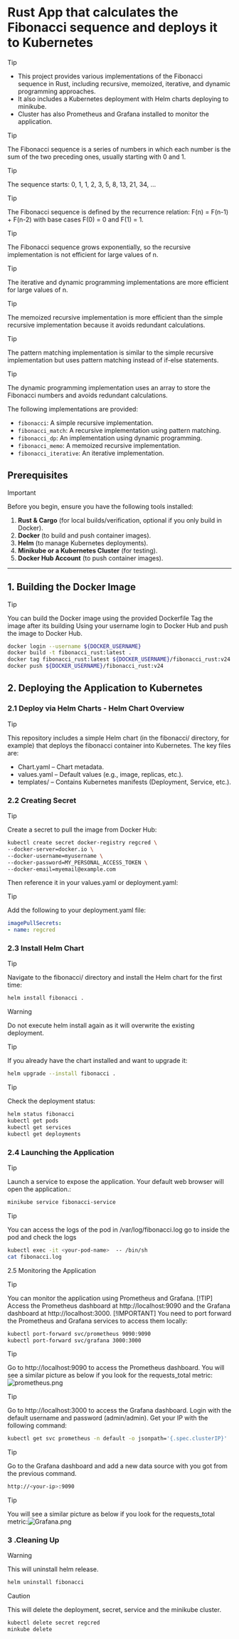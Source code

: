 
# Rust App that calculates the Fibonacci sequence and deploys it to Kubernetes 

> [!TIP]
> * This project provides various implementations of the Fibonacci sequence in Rust, including recursive, memoized, iterative, and dynamic programming approaches. 
> * It also includes a Kubernetes deployment with Helm charts deploying to minikube.
> * Cluster has also Prometheus and Grafana installed to monitor the application.


> [!TIP] 
> The Fibonacci sequence is a series of numbers in which each number is the sum of the two preceding ones, usually starting with 0 and 1.

> [!TIP]
> The sequence starts: 0, 1, 1, 2, 3, 5, 8, 13, 21, 34, ...

> [!TIP]
> The Fibonacci sequence is defined by the recurrence relation: F(n) = F(n-1) + F(n-2) with base cases F(0) = 0 and F(1) = 1.

> [!TIP]
> The Fibonacci sequence grows exponentially, so the recursive implementation is not efficient for large values of n.

> [!TIP]
> The iterative and dynamic programming implementations are more efficient for large values of n.

> [!TIP]
> The memoized recursive implementation is more efficient than the simple recursive implementation because it avoids redundant calculations.

> [!TIP]
> The pattern matching implementation is similar to the simple recursive implementation but uses pattern matching instead of if-else statements.

> [!TIP]
> The dynamic programming implementation uses an array to store the Fibonacci numbers and avoids redundant calculations.

The following implementations are provided:

- `fibonacci`: A simple recursive implementation.
- `fibonacci_match`: A recursive implementation using pattern matching.
- `fibonacci_dp`: An implementation using dynamic programming.
- `fibonacci_memo`: A memoized recursive implementation.
- `fibonacci_iterative`: An iterative implementation.


## Prerequisites
> [!IMPORTANT]
> Before you begin, ensure you have the following tools installed:
> 1. **Rust & Cargo** (for local builds/verification, optional if you only build in Docker).
> 2. **Docker** (to build and push container images).
> 3. **Helm** (to manage Kubernetes deployments).
> 4. **Minikube or a Kubernetes Cluster** (for testing).
> 5. **Docker Hub Account** (to push container images).

---



## 1. Building the Docker Image
> [!TIP]
> You can build the Docker image using the provided Dockerfile
> Tag the image after its building
> Using your username login to Docker Hub and push the image to Docker Hub.
```sh
docker login --username ${DOCKER_USERNAME}
docker build -t fibonacci_rust:latest .
docker tag fibonacci_rust:latest ${DOCKER_USERNAME}/fibonacci_rust:v24
docker push ${DOCKER_USERNAME}/fibonacci_rust:v24
```

## 2. Deploying the Application to Kubernetes
### 2.1 Deploy via Helm Charts - Helm Chart Overview
> [!TIP]
> This repository includes a simple Helm chart (in the fibonacci/ directory, for example) that deploys the fibonacci container into Kubernetes. The key files are:
> - Chart.yaml – Chart metadata. 
> - values.yaml – Default values (e.g., image, replicas, etc.).
> - templates/ – Contains Kubernetes manifests (Deployment, Service, etc.).

### 2.2 Creating Secret
> [!TIP]
> Create a secret to pull the image from Docker Hub:
```sh
kubectl create secret docker-registry regcred \
--docker-server=docker.io \
--docker-username=myusername \
--docker-password=MY_PERSONAL_ACCESS_TOKEN \
--docker-email=myemail@example.com
```

Then reference it in your values.yaml or deployment.yaml:
> [!TIP]
> Add the following to your deployment.yaml file:
```yaml
imagePullSecrets:
- name: regcred
```

### 2.3 Install Helm Chart
> [!TIP]
> Navigate to the fibonacci/ directory and install the Helm chart for the first time:
```sh
helm install fibonacci .
```
> [!WARNING]
> Do not execute helm install again as it will overwrite the existing deployment.

> [!TIP]
> If you already have the chart installed and want to upgrade it:

```sh
helm upgrade --install fibonacci .
```
> [!TIP]
> Check the deployment status:

```sh
helm status fibonacci
kubectl get pods
kubectl get services
kubectl get deployments
```
### 2.4 Launching the Application
> [!TIP]
> Launch a service to expose the application. Your default web browser will open the application.:

```sh
minikube service fibonacci-service
```
> [!TIP]
> You can access the logs of the pod in /var/log/fibonacci.log
> go to inside the pod and check the logs
```sh
kubectl exec -it <your-pod-name>  -- /bin/sh
cat fibonacci.log
```
2.5 Monitoring the Application
> [!TIP]
> You can monitor the application using Prometheus and Grafana.
> [!TIP]
> Access the Prometheus dashboard at http://localhost:9090 and the Grafana dashboard at http://localhost:3000.
> [!IMPORTANT]
> You need to port forward the Prometheus and Grafana services to access them locally:

```sh
kubectl port-forward svc/prometheus 9090:9090
kubectl port-forward svc/grafana 3000:3000
```

> [!TIP]
> Go to http://localhost:9090 to access the Prometheus dashboard.
> You will see a similar picture as below if you look for the requests_total metric:![prometheus.png](img/prometheus.png)

> [!TIP]
> Go to http://localhost:3000 to access the Grafana dashboard.
> Login with the default username and password (admin/admin).
> Get your IP with the following command:
> 
```sh
kubectl get svc prometheus -n default -o jsonpath='{.spec.clusterIP}'
```
> [!TIP]
> Go to the Grafana dashboard and add a new data source with <your-ip> you got from the previous command.
```sh
http://<your-ip>:9090
```
> [!TIP]
> You will see a similar picture as below if you look for the requests_total metric:![Grafana.png](img/Grafana.png)


### 3 .Cleaning Up
> [!WARNING]
> This will uninstall helm release.

```sh
helm uninstall fibonacci
```

> [!CAUTION]
> This will delete the deployment, secret, service and the minikube cluster.

```sh
kubectl delete secret regcred
minkube delete
```
